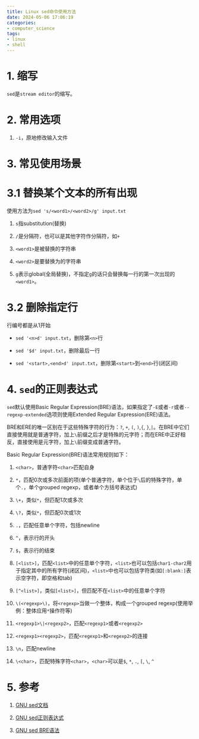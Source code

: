 ```yaml
---
title: Linux sed命令使用方法
date: 2024-05-06 17:06:19
categories:
- computer_science
tags:
- linux
- shell
---
```



# 1. 缩写

`sed`是`stream editor`的缩写。

# 2. 常用选项

1. `-i`，原地修改输入文件

# 3. 常见使用场景

# 3.1 替换某个文本的所有出现

使用方法为`sed 's/<word1>/<word2>/g' input.txt`

1. `s`指substitution(替换)

1. `/`是分隔符，也可以是其他字符作分隔符，如`+`

1. `<word1>`是被替换的字符串

1. `<word2>`是要替换为的字符串

1. `g`表示global(全局替换)，不指定`g`的话只会替换每一行的第一次出现的`<word1>`。

# 3.2 删除指定行

行编号都是从1开始

- `sed '<n>d' input.txt`，删除第`<n>`行

- `sed '$d' input.txt`，删除最后一行

- `sed '<start>,<end>d' input.txt`，删除第`<start>`到`<end>`行(闭区间)

# 4. `sed`的正则表达式

`sed`默认使用Basic Regular Expression(BRE)语法，如果指定了`-E`或者`-r`或者`--regexp-extended`选项则使用Extended Regular Expression(ERE)语法。

BRE和ERE的唯一区别在于这些特殊字符的行为：`?`, `+`, `(`, `)`,`{`, `}`,`|`。在BRE中它们直接使用就是普通字符，加上`\`前缀之后才是特殊的元字符；而在ERE中正好相反，直接使用是元字符，加上`\`前缀变成普通字符。

Basic Regular Expression(BRE)语法常用规则如下：

1. `<char>`，普通字符`<char>`匹配自身

1. `*`，匹配0次或多次前面的项(单个普通字符，单个位于`\`后的特殊字符，单个`.`，单个grouped regexp，或者单个方括号表达式)

1. `\+`，类似`*`，但匹配1次或多次

1. `\?`，类似`*`，但匹配0次或1次

1. `.`，匹配任意单个字符，包括newline

1. `^`，表示行的开头

1. `$`，表示行的结束

1. `[<list>]`，匹配`<list>`中的任意单个字符，`<list>`也可以包括`char1-char2`用于指定其中的所有字符(闭区间)，`<list>`中也可以包括字符类(如`[:blank:]`表示空字符，即空格和tab)

1. `[^<list>]`，类似`[<list>]`，但匹配不在`<list>`中的任意单个字符

1. `\(<regexp>\)`，将`<regexp>`当做一个整体，构成一个grouped regexp(使用举例：整体应用`*`操作符等)

1. `<regexp1>\|<regexp2>`，匹配`<regexp1>`或者`<regexp2>`

1. `<regexp1><regexp2>`，匹配`<regexp1>`和`<regexp2>`的连接

1. `\n`，匹配newline

1. `\<char>`，匹配特殊字符`<char>`，`<char>`可以是`$`, `*`, `.`, `[`, `\`, `^`

# 5. 参考

1. [GNU sed文档](https://www.gnu.org/software/sed/manual/html_node/index.html#Top)

1. [GNU sed正则表达式](https://www.gnu.org/software/sed/manual/html_node/sed-regular-expressions.html#sed-regular-expressions)

1. [GNU sed BRE语法](https://www.gnu.org/software/sed/manual/html_node/BRE-syntax.html#BRE-syntax)